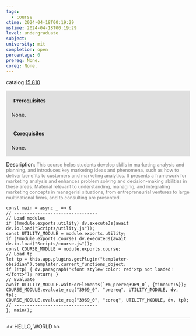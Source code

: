 ```yaml
---
tags:
  - course
ctime: 2024-04-18T00:19:29
mstime: 2024-04-18T00:19:29
level: undergraduate
subject: 
university: mit
completion: open
percentage: 0
prereq: None.
coreq: None.
---
```


catalog [15.810](https://ocw.mit.edu/courses/15-810-marketing-management-analytics-frameworks-and-applications-fall-2015/)

<span style="display: block; padding: 15px; background-color: rgb(100, 100, 100, 0.2);"><font id="m_prereq3969_0" style="display: block; font-family: Arial, sans-serif; font-weight: bold; padding: 5px">Prerequisites</font><br><span id="prereq3969_0">None.</span></span>
<span style="display: block; padding: 15px; background-color: rgb(100, 100, 100, 0.2);"><font id="m_coreq3969_0" style="display: block; font-family: Arial, sans-serif; font-weight: bold; padding: 5px">Corequisites</font><br><span id="coreq3969_0">None.</span></span>

<font style="">Description:</font>
<font style="color: grey; font-size: 0.8rem;">This course helps students develop skills in marketing analysis and planning, and introduces key marketing ideas and phenomena, such as how to deliver benefits to customers and marketing analytics. It presents a framework for marketing analysis and enhances problem solving and decision-making abilities in these areas. Material relevant to understanding, managing, and integrating marketing concepts in managerial situations, from entrepreneurial ventures to large multinational firms, and to consulting are presented.</font>

```dataviewjs
const main = async _ => {
// --------------------------------
// Load modules
if (!module.exports.utility) dv.executeJs(await dv.io.load("Scripts/utility.js"));
const UTILITY_MODULE = module.exports.utility;
if (!module.exports.course) dv.executeJs(await dv.io.load("Scripts/course.js"));
const COURSE_MODULE = module.exports.course;
// Load tp
let tp = this.app.plugins.getPlugin("templater-obsidian").templater.current_functions_object;
if (!tp) { dv.paragraph("<font style='color: red'>tp not loaded!</font>"); return; }
// Evaluate
await UTILITY_MODULE.waitForElements(`#m_prereq3969_0`, {timeout:5});
COURSE_MODULE.evaluate_req("3969_0", "prereq", UTILITY_MODULE, dv, tp);
COURSE_MODULE.evaluate_req("3969_0", "coreq", UTILITY_MODULE, dv, tp);
// --------------------------------
}; main();
```

---

<< HELLO, WORLD >>
